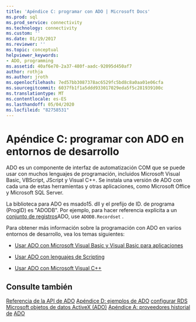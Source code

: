 ```yaml
---
title: 'Apéndice C: programar con ADO | Microsoft Docs'
ms.prod: sql
ms.prod_service: connectivity
ms.technology: connectivity
ms.custom: ''
ms.date: 01/19/2017
ms.reviewer: ''
ms.topic: conceptual
helpviewer_keywords:
- ADO, programming
ms.assetid: 40af6e70-2a37-480f-aadc-92095d450af7
author: rothja
ms.author: jroth
ms.openlocfilehash: 7ed57bb3087378ac6529fc5bd8c8a0aa01e06cfa
ms.sourcegitcommit: 6037fb1f1a5ddd933017029eda5f5c281939100c
ms.translationtype: MT
ms.contentlocale: es-ES
ms.lasthandoff: 05/04/2020
ms.locfileid: "82758531"
---
```

# <a name="appendix-c-programming-with-ado-in-development-environments"></a>Apéndice C: programar con ADO en entornos de desarrollo
ADO es un componente de interfaz de automatización COM que se puede usar con muchos lenguajes de programación, incluidos Microsoft Visual Basic, VBScript, JScript y Visual C++. Se instala una versión de ADO con cada una de estas herramientas y otras aplicaciones, como Microsoft Office y Microsoft SQL Server.

 La biblioteca para ADO es msado15. dll y el prefijo de ID. de programa (ProgID) es "ADODB". Por ejemplo, para hacer referencia explícita a un [conjunto de registros](../../../ado/reference/ado-api/recordset-object-ado.md)ADO, use `ADODB.Recordset` .

 Para obtener más información sobre la programación con ADO en varios entornos de desarrollo, vea los temas siguientes:

-   [Usar ADO con Microsoft Visual Basic y Visual Basic para aplicaciones](../../../ado/guide/appendixes/using-ado-with-microsoft-visual-basic.md)

-   [Usar ADO con lenguajes de Scripting](../../../ado/guide/appendixes/using-ado-with-scripting-languages.md)

-   [Usar ADO con Microsoft Visual C++](../../../ado/guide/appendixes/using-ado-with-microsoft-visual-c.md)

## <a name="see-also"></a>Consulte también
 [Referencia de la API de ADO](../../../ado/reference/ado-api/ado-api-reference.md) [Apéndice D: ejemplos de ADO](../../../ado/guide/appendixes/appendix-d-ado-samples.md) [configurar RDS](../../../ado/guide/remote-data-service/configuring-rds.md) [Microsoft objetos de datos ActiveX (ADO)](../../../ado/microsoft-activex-data-objects-ado.md) [Apéndice A: proveedores historial de](../../../ado/guide/appendixes/appendix-a-providers.md) [ADO](../../../ado/guide/ado-history.md)
